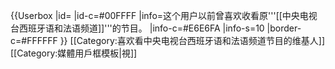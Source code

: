 {{Userbox
  |id=<!-- 檔案已被刪除 [[File:CCTV-E&F.png|65px]] -->
  |id-c=#00FFFF
  |info=这个用户以前曾喜欢收看原'''[[中央电视台西班牙语和法语频道]]'''的节目。
  |info-c=#E6E6FA
  |info-s=10
  |border-c=#FFFFFF
}} <includeonly>[[Category:喜欢看中央电视台西班牙语和法语频道节目的维基人]]</includeonly><noinclude>
[[Category:媒體用戶框模板|視]]
</noinclude>